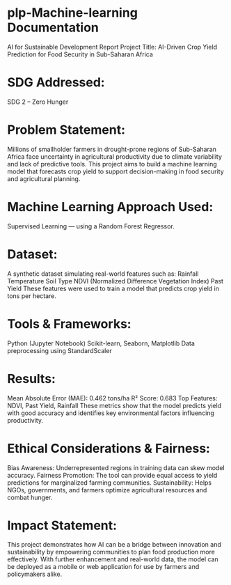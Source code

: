 # plp-Machine-learning Documentation 
AI for Sustainable Development Report
Project Title:
AI-Driven Crop Yield Prediction for Food Security in Sub-Saharan Africa

# SDG Addressed:
SDG 2 – Zero Hunger

# Problem Statement:
Millions of smallholder farmers in drought-prone regions of Sub-Saharan Africa face uncertainty in agricultural productivity due to climate variability and lack of predictive tools. This project aims to build a machine learning model that forecasts crop yield to support decision-making in food security and agricultural planning.

# Machine Learning Approach Used:
Supervised Learning — using a Random Forest Regressor.

# Dataset:
A synthetic dataset simulating real-world features such as:
Rainfall
Temperature
Soil Type
NDVI (Normalized Difference Vegetation Index)
Past Yield
These features were used to train a model that predicts crop yield in tons per hectare.

# Tools & Frameworks:
Python (Jupyter Notebook)
Scikit-learn, Seaborn, Matplotlib
Data preprocessing using StandardScaler

# Results:
Mean Absolute Error (MAE): 0.462 tons/ha
R² Score: 0.683
Top Features: NDVI, Past Yield, Rainfall
These metrics show that the model predicts yield with good accuracy and identifies key environmental factors influencing productivity.

# Ethical Considerations & Fairness:
Bias Awareness: Underrepresented regions in training data can skew model accuracy.
Fairness Promotion: The tool can provide equal access to yield predictions for marginalized farming communities.
Sustainability: Helps NGOs, governments, and farmers optimize agricultural resources and combat hunger.

# Impact Statement:
This project demonstrates how AI can be a bridge between innovation and sustainability by empowering communities to plan food production more effectively. With further enhancement and real-world data, the model can be deployed as a mobile or web application for use by farmers and policymakers alike.
